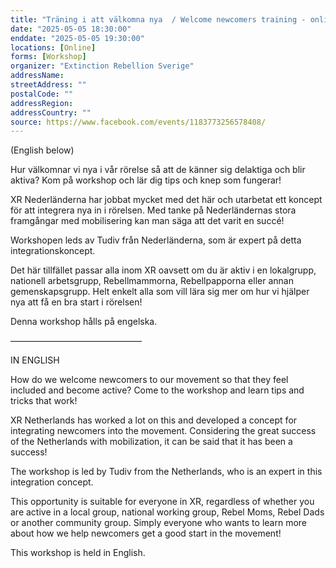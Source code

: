 ```yaml
---
title: "Träning i att välkomna nya  / Welcome newcomers training - online "
date: "2025-05-05 18:30:00"
enddate: "2025-05-05 19:30:00"
locations: [Online]
forms: [Workshop]
organizer: "Extinction Rebellion Sverige"
addressName: 
streetAddress: ""
postalCode: ""
addressRegion:
addressCountry: ""
source: https://www.facebook.com/events/1183773256578408/
---
```

(English below)

Hur välkomnar vi nya i vår rörelse så att de känner sig delaktiga och blir aktiva? Kom på workshop och lär dig tips och knep som fungerar!

XR Nederländerna har jobbat mycket med det här och utarbetat ett koncept för att integrera nya in i rörelsen. Med tanke på Nederländernas stora framgångar med mobilisering kan man säga att det varit en succé!

Workshopen leds av Tudiv från Nederländerna, som är expert på detta integrationskoncept.

Det här tillfället passar alla inom XR oavsett om du är aktiv i en lokalgrupp, nationell arbetsgrupp, Rebellmammorna, Rebellpapporna eller annan gemenskapsgrupp. Helt enkelt alla som vill lära sig mer om hur vi hjälper nya att få en bra start i rörelsen!

Denna workshop hålls på engelska. 

———————————————

IN ENGLISH

How do we welcome newcomers to our movement so that they feel included and become active? Come to the workshop and learn tips and tricks that work!

XR Netherlands has worked a lot on this and developed a concept for integrating newcomers into the movement. Considering the great success of the Netherlands with mobilization, it can be said that it has been a success!

The workshop is led by Tudiv from the Netherlands, who is an expert in this integration concept.

This opportunity is suitable for everyone in XR, regardless of whether you are active in a local group, national working group, Rebel Moms, Rebel Dads or another community group. Simply everyone who wants to learn more about how we help newcomers get a good start in the movement!

This workshop is held in English.

